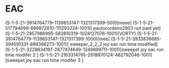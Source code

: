 # EAC
(S-1-5-21-3914764779-1139653147-1321317399-500)[meee]
(S-1-5-21-517794699-699972810-111293224-1001)[ paulocordeiro2903 not paid yet]
(S-1-5-21-2857986995-583810319-1028127076-1001)[VORTY]
(S-1-5-21-3914764779-1139653147-1321317399-1000)[mee]
(S-1-5-21-3933836685-394591331-899386273-1001)[ sweeper_2_2_2 joy eac run time modified]
(S-1-5-21-3228834197-2877474649-1249899711-1001)[sweepet  joy eac run time modifer 2 ]
(S-1-5-21-2163314765-2618870124-482792046-1001)[sweepet  joy eac run time modifer 3 ]
